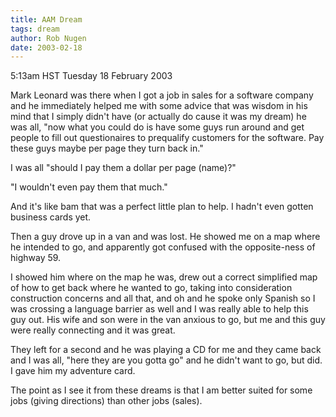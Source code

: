 ```yaml
---
title: AAM Dream
tags: dream
author: Rob Nugen
date: 2003-02-18
---
```


<p class=date>5:13am HST Tuesday 18 February 2003</p>

<p class=dream>Mark Leonard was there when I got a job in sales for a
software company and he immediately helped me with some advice that
was wisdom in his mind that I simply didn't have (or actually do cause
it was my dream) he was all, "now what you could do is have some guys
run around and get people to fill out questionaires to prequalify
customers for the software.  Pay these guys maybe per page they turn
back in."</p>

<p class=dream>I was all "should I pay them a dollar per page
(name)?"</p>

<p class=dream>"I wouldn't even pay them that much."</p>

<p class=dream>And it's like bam that was a perfect little plan to
help.  I hadn't even gotten business cards yet.</p>

<p class=dream>Then a guy drove up in a van and was lost.  He showed
me on a map where he intended to go, and apparently got confused with
the opposite-ness of highway 59.</p>

<p class=dream>I showed him where on the map he was, drew out a
correct simplified map of how to get back where he wanted to go,
taking into consideration construction concerns and all that, and oh
and he spoke only Spanish so I was crossing a language barrier as well
and I was really able to help this guy out.  His wife and son were in
the van anxious to go, but me and this guy were really connecting and
it was great.</p>

<p class=dream>They left for a second and he was playing a CD for me
and they came back and I was all, "here they are you gotta go" and he
didn't want to go, but did.  I gave him my adventure card.</p>

<p>The point as I see it from these dreams is that I am better suited
for some jobs (giving directions) than other jobs (sales).</p>


